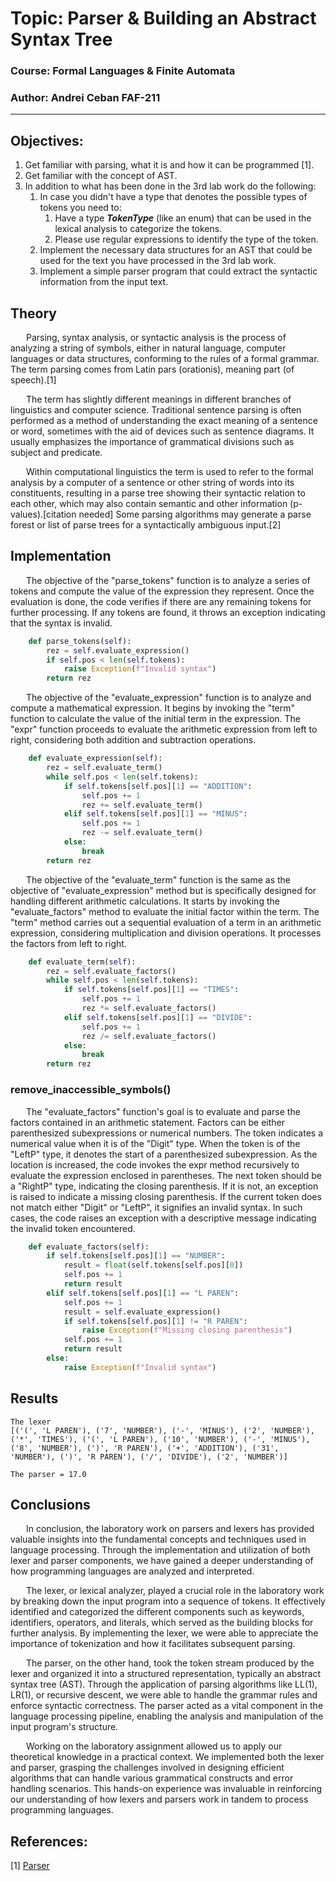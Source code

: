 # Topic: Parser & Building an Abstract Syntax Tree

### Course: Formal Languages & Finite Automata
### Author: Andrei Ceban FAF-211

----

## Objectives:
1. Get familiar with parsing, what it is and how it can be programmed [1].
2. Get familiar with the concept of AST.
3. In addition to what has been done in the 3rd lab work do the following:
   1. In case you didn't have a type that denotes the possible types of tokens you need to:
      1. Have a type __*TokenType*__ (like an enum) that can be used in the lexical analysis to categorize the tokens. 
      2. Please use regular expressions to identify the type of the token.
   2. Implement the necessary data structures for an AST that could be used for the text you have processed in the 3rd lab work.
   3. Implement a simple parser program that could extract the syntactic information from the input text.


## Theory
&ensp;&ensp;&ensp; Parsing, syntax analysis, or syntactic analysis is the process of analyzing a string of symbols, either in natural language, computer languages or data structures, conforming to the rules of a formal grammar. The term parsing comes from Latin pars (orationis), meaning part (of speech).[1]

&ensp;&ensp;&ensp; The term has slightly different meanings in different branches of linguistics and computer science. Traditional sentence parsing is often performed as a method of understanding the exact meaning of a sentence or word, sometimes with the aid of devices such as sentence diagrams. It usually emphasizes the importance of grammatical divisions such as subject and predicate.

&ensp;&ensp;&ensp; Within computational linguistics the term is used to refer to the formal analysis by a computer of a sentence or other string of words into its constituents, resulting in a parse tree showing their syntactic relation to each other, which may also contain semantic and other information (p-values).[citation needed] Some parsing algorithms may generate a parse forest or list of parse trees for a syntactically ambiguous input.[2]


## Implementation 

&ensp;&ensp;&ensp;  The objective of the "parse_tokens" function is to analyze a series of tokens and compute the value of the expression they represent. Once the evaluation is done, the code verifies if there are any remaining tokens for further processing. If any tokens are found, it throws an exception indicating that the syntax is invalid.


```python
    def parse_tokens(self):
        rez = self.evaluate_expression()
        if self.pos < len(self.tokens):
            raise Exception(f"Invalid syntax")
        return rez
 ```
 

&ensp;&ensp;&ensp; The objective of the "evaluate_expression" function is to analyze and compute a mathematical expression. It begins by invoking the "term" function to calculate the value of the initial term in the expression. The "expr" function proceeds to evaluate the arithmetic expression from left to right, considering both addition and subtraction operations.

```python
    def evaluate_expression(self):
        rez = self.evaluate_term()
        while self.pos < len(self.tokens):
            if self.tokens[self.pos][1] == "ADDITION":
                self.pos += 1
                rez += self.evaluate_term()
            elif self.tokens[self.pos][1] == "MINUS":
                self.pos += 1
                rez -= self.evaluate_term()
            else:
                break
        return rez
 ```
&ensp;&ensp;&ensp;   The objective of the "evaluate_term" function is the same as the objective of "evaluate_expression" method but is specifically designed for handling different arithmetic calculations. It starts by invoking the "evaluate_factors" method to evaluate the initial factor within the term. The "term" method carries out a sequential evaluation of a term in an arithmetic expression, considering multiplication and division operations. It processes the factors from left to right.
```python
    def evaluate_term(self):
        rez = self.evaluate_factors()
        while self.pos < len(self.tokens):
            if self.tokens[self.pos][1] == "TIMES":
                self.pos += 1
                rez *= self.evaluate_factors()
            elif self.tokens[self.pos][1] == "DIVIDE":
                self.pos += 1
                rez /= self.evaluate_factors()
            else:
                break
        return rez
```

### remove_inaccessible_symbols()
&ensp;&ensp;&ensp;  The "evaluate_factors" function's goal is to evaluate and parse the factors contained in an arithmetic statement. Factors can be either parenthesized subexpressions or numerical numbers. The token indicates a numerical value when it is of the "Digit" type. When the token is of the "LeftP" type, it denotes the start of a parenthesized subexpression. As the location is increased, the code invokes the expr method recursively to evaluate the expression enclosed in parentheses. The next token should be a "RightP" type, indicating the closing parenthesis. If it is not, an exception is raised to indicate a missing closing parenthesis. If the current token does not match either "Digit" or "LeftP", it signifies an invalid syntax. In such cases, the code raises an exception with a descriptive message indicating the invalid token encountered.
```python
    def evaluate_factors(self):
        if self.tokens[self.pos][1] == "NUMBER":
            result = float(self.tokens[self.pos][0])
            self.pos += 1
            return result
        elif self.tokens[self.pos][1] == "L PAREN":
            self.pos += 1
            result = self.evaluate_expression()
            if self.tokens[self.pos][1] != "R PAREN":
                raise Exception(f"Missing closing parenthesis")
            self.pos += 1
            return result
        else:
            raise Exception(f"Invalid syntax")
```


## Results
```
The lexer 
[('(', 'L PAREN'), ('7', 'NUMBER'), ('-', 'MINUS'), ('2', 'NUMBER'), ('*', 'TIMES'), ('(', 'L PAREN'), ('10', 'NUMBER'), ('-', 'MINUS'), ('8', 'NUMBER'), (')', 'R PAREN'), ('+', 'ADDITION'), ('31', 'NUMBER'), (')', 'R PAREN'), ('/', 'DIVIDE'), ('2', 'NUMBER')]

The parser = 17.0

```

## Conclusions
&ensp;&ensp;&ensp; In conclusion, the laboratory work on parsers and lexers has provided valuable insights into the fundamental concepts and techniques used in language processing. Through the implementation and utilization of both lexer and parser components, we have gained a deeper understanding of how programming languages are analyzed and interpreted.

&ensp;&ensp;&ensp;  The lexer, or lexical analyzer, played a crucial role in the laboratory work by breaking down the input program into a sequence of tokens. It effectively identified and categorized the different components such as keywords, identifiers, operators, and literals, which served as the building blocks for further analysis. By implementing the lexer, we were able to appreciate the importance of tokenization and how it facilitates subsequent parsing.

&ensp;&ensp;&ensp;  The parser, on the other hand, took the token stream produced by the lexer and organized it into a structured representation, typically an abstract syntax tree (AST). Through the application of parsing algorithms like LL(1), LR(1), or recursive descent, we were able to handle the grammar rules and enforce syntactic correctness. The parser acted as a vital component in the language processing pipeline, enabling the analysis and manipulation of the input program's structure.

&ensp;&ensp;&ensp; Working on the laboratory assignment allowed us to apply our theoretical knowledge in a practical context. We implemented both the lexer and parser, grasping the challenges involved in designing efficient algorithms that can handle various grammatical constructs and error handling scenarios. This hands-on experience was invaluable in reinforcing our understanding of how lexers and parsers work in tandem to process programming languages.




## References:
[1] [Parser](https://en.wikipedia.org/wiki/Parsing)
